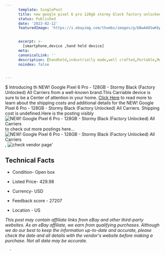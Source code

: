 ```yaml
---
      template: SinglePost
      title: new google pixel 6 pro 128gb stormy black factory unlocked all carriers
      status: Published
      date: '2023-02-12'
      featuredImage: 'https://i.ebayimg.com/thumbs/images/g/bBwAAOSwKbphnoev/s-l225.jpg'
       

      excerpt: >-
        [smartphone,device ,hand held device]
      meta:
      canonicalLink: ''
      description: [handheld,industrially made,well crafted,Portable,Mobile,Compact,Convenient,Lightweight,Maneuverable,Man-portable,Miniature,Carriable,Hand-held,Light,Holdable,Transportable,Mobile device,Pocket-sized,On-the-go,Wireless,Cordless,Compact size,Convenient size, smartphone,device ,hand held device]
      noindex: false
      

---
```

$
      Introducing th NEW! Google Pixel 6 Pro - 128GB - Stormy Black (Factory Unlocked) All Carriers from a well-known brand.This Carriable device  is sure to be a Center of attention  in your home. [Click Here](https://www.ebay.com/itm/165200494733?hash=item2676b7808d%3Ag%3AbBwAAOSwKbphnoev&mkevt=1&mkcid=1&mkrid=711-53200-19255-0&campid=%253CePNCampaignId%253E&customid=%253CreferenceId%253E&toolid=10049) to read more to learn about the shipping costs and additional details for the NEW! Google Pixel 6 Pro - 128GB - Stormy Black (Factory Unlocked) All Carriers. Shipping cost is undefined.Here is the posting visibly ![NEW! Google Pixel 6 Pro - 128GB - Stormy Black (Factory Unlocked) All Carriers](https://i.ebayimg.com/thumbs/images/g/bBwAAOSwKbphnoev/s-l225.jpg) to check out more postings here... ![NEW! Google Pixel 6 Pro - 128GB - Stormy Black (Factory Unlocked) All Carriers](https://i.ebayimg.com/images/g/bBwAAOSwKbphnoev/s-l1600.jpg), ![check vendor page](https://origin-galleryplus.ebayimg.com/ws/web/165200494733_2_0_1/225x225.jpg,https://origin-galleryplus.ebayimg.com/ws/web/165200494733_3_0_1/225x225.jpg)'

      

 ## Technical Facts 



     
      

 - Condition- Open box 


      

 - Listed Price- 429.98 


      

 - Currency- USD 


      

 - Feedback score - 27207 


      

 - Location - US 


      
      

 *_This post may contain affiliate links from eBay and other third-party websites. As an eBay affiliate, we earn from qualifying purchases. Although we do our best to keep the information up-to-date and accurate, please check the date and all details with the vendor's website before making a purchase. Not all data may be accurate._*




      -
